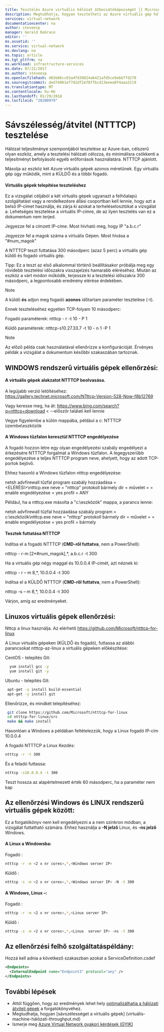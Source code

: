 ```yaml
---
title: Tesztelés Azure virtuális hálózat átbocsátóképességét |} Microsoft Docs
description: Megtudhatja, hogyan tesztelheti az Azure virtuális gép hálózati teljesítményt.
services: virtual-network
documentationcenter: na
author: steveesp
manager: Gerald DeGrace
editor: ''
ms.assetid: ''
ms.service: virtual-network
ms.devlang: na
ms.topic: article
ms.tgt_pltfrm: na
ms.workload: infrastructure-services
ms.date: 07/21/2017
ms.author: steveesp
ms.openlocfilehash: d65b86cc63a4fd39824a6421afd5ce9abb7fd270
ms.sourcegitcommit: ded74961ef7d1df2ef8ffbcd13eeea0f4aaa3219
ms.translationtype: MT
ms.contentlocale: hu-HU
ms.lasthandoff: 01/29/2018
ms.locfileid: "28200979"
---
```

# <a name="bandwidththroughput-testing-ntttcp"></a>Sávszélesség/átvitel (NTTTCP) tesztelése

Hálózat teljesítménye szempontjából tesztelése az Azure-ban, célszerű olyan eszköz, amely a tesztelési hálózati célozza, és minimálisra csökkenti a teljesítményt befolyásoló egyéb erőforrások használatára. NTTTCP ajánlott.

Másolja az eszköz két Azure virtuális gépek azonos méretűnek. Egy virtuális gép úgy működik, mint a KÜLDŐ és a többi fogadó.

#### <a name="deploying-vms-for-testing"></a>Virtuális gépek telepítése teszteléshez
Ez a vizsgálat céljából a két virtuális gépek ugyanazt a felhőalapú szolgáltatást vagy a rendelkezésre állási csoportban kell lennie, hogy azt a belső IP-címet használja, és zárja ki azokat a terheléselosztókat a vizsgálat a. Lehetséges tesztelése a virtuális IP-címre, de az ilyen tesztelés van ez a dokumentum nem terjed.
 
Jegyezze fel a címzett IP-címe. Most hívható meg, hogy IP "a.b.c.r"

Jegyezze fel a magok száma a virtuális Gépen. Most hívása a "\#num\_magok"
 
A NTTTCP teszt futtatása 300 másodperc (azaz 5 perc) a virtuális gép küldő és fogadó virtuális gép.

Tipp: Ez a teszt az első alkalommal történő beállításakor próbálja meg egy rövidebb tesztelési időszakra visszajelzés hamarabb eléréséhez. Miután az eszköz a várt módon működik, terjessze ki a tesztelési időszakra 300 másodperc, a legpontosabb eredmény elérése érdekében.

> [!NOTE]
> A küldő **és** adjon meg fogadó **azonos** időtartam paraméter tesztelése (-t).

Ennek teszteléséhez egyetlen TCP-folyam 10 másodperc:

Fogadó paraméterek: ntttcp - r -t 10 - P 1

Küldő paraméterek: ntttcp-s10.27.33.7 -t 10 - n 1 -P 1

> [!NOTE]
> Az előző példa csak használatával ellenőrizze a konfigurációját. Érvényes példák a vizsgálat a dokumentum későbbi szakaszában tartoznak.

## <a name="testing-vms-running-windows"></a>WINDOWS rendszerű virtuális gépek ellenőrzési:

#### <a name="get-ntttcp-onto-the-vms"></a>A virtuális gépek alakzatot NTTTCP beolvasása.

A legújabb verzió letöltéséhez: <https://gallery.technet.microsoft.com/NTttcp-Version-528-Now-f8b12769>

Vagy keresse meg, ha át: <https://www.bing.com/search?q=ntttcp+download> \< --először találati kell lennie

Vegye figyelembe a külön mappába, például a c: NTTTCP üzembe\\eszközök

#### <a name="allow-ntttcp-through-the-windows-firewall"></a>A Windows tűzfalon keresztül NTTTCP engedélyezése
A fogadó hozzon létre egy olyan engedélyezési szabály engedélyezi a érkezésére NTTTCP forgalmat a Windows tűzfalon. A legegyszerűbb engedélyezése a teljes NTTTCP program neve, ahelyett, hogy az adott TCP-portok bejövő.

Ehhez hasonló a Windows tűzfalon ntttcp engedélyezése:

netsh advfirewall tűzfal program szabály hozzáadása =\<ELÉRÉSI\>\\ntttcp.exe neve = "ntttcp" protokoll bármely dir = művelet = = enable engedélyezése = yes profil = ANY

Például, ha a ntttcp.exe másolta a "c:\\eszközök" mappa, a parancs lenne: 

netsh advfirewall tűzfal hozzáadása szabály program = c:\\eszközök\\ntttcp.exe neve = "ntttcp" protokoll bármely dir = művelet = = enable engedélyezése = yes profil = bármely

#### <a name="running-ntttcp-tests"></a>Tesztek futtatása NTTTCP

Indítsa el a fogadó NTTTCP (**CMD-ről futtatva**, nem a PowerShell):

ntttcp - r-m [2\*\#num\_magok],\*, a.b.c.r -t 300

Ha a virtuális gép négy maggal és 10.0.0.4 IP-címét, azt néznek ki:

ntttcp - r – m 8,\*, 10.0.0.4 -t 300


Indítsa el a KÜLDŐ NTTTCP (**CMD-ről futtatva**, nem a PowerShell):

ntttcp -s – m 8,\*, 10.0.0.4 -t 300 

Várjon, amíg az eredményeket.


## <a name="testing-vms-running-linux"></a>Linuxos virtuális gépek ellenőrzési:

Nttcp a linux használja. Az elérhető <https://github.com/Microsoft/ntttcp-for-linux>

A Linux virtuális gépeken (KÜLDŐ és fogadó), futtassa az alábbi parancsokat ntttcp-az-linux a virtuális gépeken előkészítése:

CentOS - telepítés Git:
``` bash
  yum install gcc -y  
  yum install git -y
```
Ubuntu - telepítés Git:
``` bash
 apt-get -y install build-essential  
 apt-get -y install git
```
Ellenőrizze, és mindkét telepítéséhez:
``` bash
 git clone https://github.com/Microsoft/ntttcp-for-linux
 cd ntttcp-for-linux/src
 make && make install
```

Hasonlóan a Windows a példában feltételezzük, hogy a Linux fogadó IP-cím 10.0.0.4

A fogadó NTTTCP a Linux Kezdés:

``` bash
ntttcp -r -t 300
```

És a feladó futtassa:

``` bash
ntttcp -s10.0.0.4 -t 300
```
 
Teszt hossza az alapértelmezett érték 60 másodperc, ha a paraméter nem kap

## <a name="testing-between-vms-running-windows-and-linux"></a>Az ellenőrzési Windows és LINUX rendszerű virtuális gépek között:

Ez a forgatókönyv nem kell engedélyezni a a nem szinkron módban, a vizsgálat futtatható számára. Ehhez használja a **-N jelző** Linux, és **-ns jelző** Windows.

#### <a name="from-linux-to-windows"></a>A Linux a Windowsba:

Fogadó <Windows>:

``` bash
ntttcp -r -m <2 x nr cores>,*,<Windows server IP>
```

Küldő <Linux> :

``` bash
ntttcp -s -m <2 x nr cores>,*,<Windows server IP> -N -t 300
```

#### <a name="from-windows-to-linux"></a>A Windows, Linux –:

Fogadó <Linux>:

``` bash
ntttcp -r -m <2 x nr cores>,*,<Linux server IP>
```

Küldő <Windows>:

``` bash
ntttcp -s -m <2 x nr cores>,*,<Linux  server IP> -ns -t 300
```
## <a name="testing-cloud-service-instances"></a>Az ellenőrzési felhő szolgáltatáspéldány:
Hozzá kell adnia a következő szakaszban azokat a ServiceDefinition.csdef
```xml
<Endpoints>
  <InternalEndpoint name="Endpoint3" protocol="any" />
</Endpoints> 
```

## <a name="next-steps"></a>További lépések
* Attól függően, hogy az eredmények lehet hely [optimalizálhatja a hálózati átviteli gépek](virtual-network-optimize-network-bandwidth.md) a forgatókönyvéhez.
* Megtudhatja, hogyan [sávszélességet a virtuális gépek] (virtuális-machine-hálózati-throughput.md)
* Ismerje meg [Azure Virtual Network gyakori kérdések (GYIK)](virtual-networks-faq.md)
